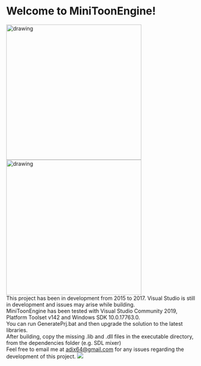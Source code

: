 # Welcome to **MiniToonEngine**!

<img src="https://github.com/adix64/MiniToonEngine/blob/master/assets/screenshot1.png" alt="drawing" width="360"/> <img src="https://github.com/adix64/MiniToonEngine/blob/master/assets/screenshot2.png" alt="drawing" width="360"/>
<br/>
This project has been in development from 2015 to 2017. Visual Studio is still in development and issues may arise while building.<br/>
MiniToonEngine has been tested with Visual Studio Community 2019, Platform Toolset v142 and Windows SDK 10.0.17763.0. <br/>
You can run GeneratePrj.bat and then upgrade the solution to the latest libraries.<br/>
After building, copy the missing .lib and .dll files in the executable directory, from the dependencies folder (e.g. SDL mixer)<br/>
Feel free to email me at adix64@gmail.com for any issues regarding the development of this project.
![](https://j.gifs.com/jZmww4.gif)
